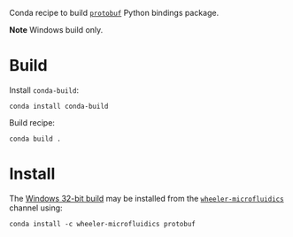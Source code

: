 Conda recipe to build [`protobuf`][1] Python bindings package.

**Note** Windows build only.

Build
=====

Install `conda-build`:

    conda install conda-build

Build recipe:

    conda build .


Install
=======

The [Windows 32-bit build][2] may be installed from the
[`wheeler-microfluidics`][3] channel using:

    conda install -c wheeler-microfluidics protobuf


[1]: https://github.com/google/protobuf
[2]: https://anaconda.org/wheeler-microfluidics/protobuf
[3]: https://anaconda.org/wheeler-microfluidics
